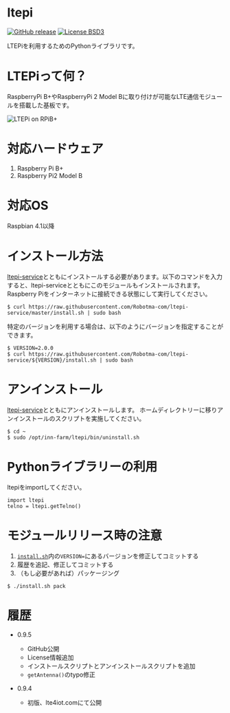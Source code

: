 # ltepi

[![GitHub release](https://img.shields.io/github/release/Robotma-com/ltepi.svg)](https://github.com/Robotma-com/ltepi/releases/latest)
[![License BSD3](https://img.shields.io/github/license/Robotma-com/ltepi.svg)](http://opensource.org/licenses/BSD-3-Clause)

LTEPiを利用するためのPythonライブラリです。

# LTEPiって何？
RaspberryPi B+やRaspberryPi 2 Model Bに取り付けが可能なLTE通信モジュールを搭載した基板です。

![LTEPi on RPiB+](http://lte4iot.com/wp-content/uploads/2015/05/LTEPi01.png)

# 対応ハードウェア
1. Raspberry Pi B+
1. Raspberry Pi2 Model B

# 対応OS
Raspbian 4.1以降

# インストール方法
[ltepi-service](https://github.com/Robotma-com/ltepi-service)とともにインストールする必要があります。以下のコマンドを入力すると、ltepi-serviceとともにこのモジュールもインストールされます。
Raspberry Piをインターネットに接続できる状態にして実行してください。

```
$ curl https://raw.githubusercontent.com/Robotma-com/ltepi-service/master/install.sh | sudo bash
```

特定のバージョンを利用する場合は、以下のようにバージョンを指定することができます。
```
$ VERSION=2.0.0
$ curl https://raw.githubusercontent.com/Robotma-com/ltepi-service/${VERSION}/install.sh | sudo bash
```

# アンインストール
[ltepi-service](https://github.com/Robotma-com/ltepi-service)とともにアンインストールします。
ホームディレクトリーに移りアンインストールのスクリプトを実施してください。
```
$ cd ~
$ sudo /opt/inn-farm/ltepi/bin/uninstall.sh
```

# Pythonライブラリーの利用
ltepiをimportしてください。

```
import ltepi
telno = ltepi.getTelno()
```

# モジュールリリース時の注意
1. [`install.sh`](install.sh)内の`VERSION=`にあるバージョンを修正してコミットする
1. 履歴を追記、修正してコミットする
1. （もし必要があれば）パッケージング
```
$ ./install.sh pack
```

# 履歴
* 0.9.5
  - GitHub公開
  - License情報追加
  - インストールスクリプトとアンインストールスクリプトを追加
  - `getAntenna()`のtypo修正

* 0.9.4
  - 初版、lte4iot.comにて公開
